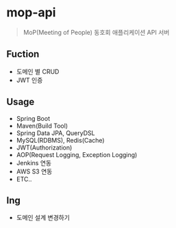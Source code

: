 # mop-api
> MoP(Meeting of People) 동호회 애플리케이션 API 서버  

## Fuction
* 도메인 별 CRUD
* JWT 인증

## Usage
* Spring Boot
* Maven(Build Tool)
* Spring Data JPA, QueryDSL
* MySQL(RDBMS), Redis(Cache)
* JWT(Authorization)
* AOP(Request Logging, Exception Logging)
* Jenkins 연동
* AWS S3 연동
* ETC..

## Ing
* 도메인 설계 변경하기
